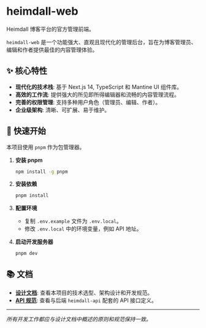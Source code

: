# heimdall-web

Heimdall 博客平台的官方管理前端。

`heimdall-web` 是一个功能强大、直观且现代化的管理后台，旨在为博客管理员、编辑和作者提供最佳的内容管理体验。

## ✨ 核心特性

- **现代化的技术栈**: 基于 Next.js 14, TypeScript 和 Mantine UI 组件库。
- **高效的工作流**: 提供强大的所见即所得编辑器和流畅的内容管理流程。
- **完善的权限管理**: 支持多种用户角色（管理员、编辑、作者）。
- **企业级架构**: 清晰、可扩展、易于维护。

## 🚀 快速开始

本项目使用 `pnpm` 作为包管理器。

1.  **安装 pnpm**
    ```bash
    npm install -g pnpm
    ```

2.  **安装依赖**
    ```bash
    pnpm install
    ```

3.  **配置环境**
    - 复制 `.env.example` 文件为 `.env.local`。
    - 修改 `.env.local` 中的环境变量，例如 API 地址。

4.  **启动开发服务器**
    ```bash
    pnpm dev
    ```

## 📚 文档

- **[设计文档](./frontend-docs/DESIGN.md)**: 查看本项目的技术选型、架构设计和开发规范。
- **[API 规范](./frontend-docs/admin-api.yaml)**: 查看与后端 `heimdall-api` 配套的 API 接口定义。

---
*所有开发工作都应与设计文档中概述的原则和规范保持一致。*